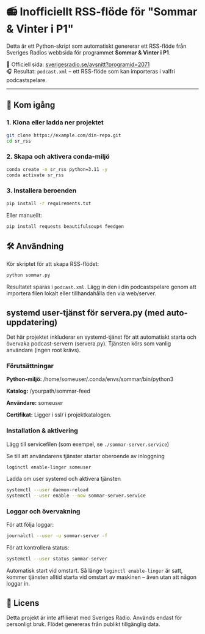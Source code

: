 # 📻 Inofficiellt RSS-flöde för "Sommar & Vinter i P1"

Detta är ett Python-skript som automatiskt genererar ett RSS-flöde från Sveriges Radios webbsida för programmet **Sommar & Vinter i P1**.

🔗 Officiell sida: [sverigesradio.se/avsnitt?programid=2071](https://sverigesradio.se/avsnitt?programid=2071)  
🎧 Resultat: `podcast.xml` – ett RSS-flöde som kan importeras i valfri podcastspelare.

---

## 🚀 Kom igång

### 1. Klona eller ladda ner projektet

```bash
git clone https://example.com/din-repo.git
cd sr_rss
```

### 2. Skapa och aktivera conda-miljö

```bash
conda create -n sr_rss python=3.11 -y
conda activate sr_rss
```

### 3. Installera beroenden

```bash
pip install -r requirements.txt
```

Eller manuellt:

```bash
pip install requests beautifulsoup4 feedgen
```

## 🛠️ Användning

Kör skriptet för att skapa RSS-flödet:

```bash
python sommar.py
```

Resultatet sparas i `podcast.xml`. Lägg in den i din podcastspelare genom att importera filen lokalt eller tillhandahålla den via web/server.

## systemd user-tjänst för servera.py (med auto-uppdatering)

Det här projektet inkluderar en systemd-tjänst för att automatiskt starta och övervaka podcast-servern (servera.py). Tjänsten körs som vanlig användare (ingen root krävs).

### Förutsättningar

**Python-miljö:** /home/someuser/.conda/envs/sommar/bin/python3

**Katalog:** /yourpath/sommar-feed

**Användare:** someuser

**Certifikat:** Ligger i ssl/ i projektkatalogen.

### Installation & aktivering

Lägg till servicefilen (som exempel, se `./sommar-server.service`)

Se till att användarens tjänster startar oberoende av inloggning

```bash
loginctl enable-linger someuser
```

Ladda om user systemd och aktivera tjänsten

```bash
systemctl --user daemon-reload
systemctl --user enable --now sommar-server.service
```

### Loggar och övervakning

För att följa loggar:

```bash
journalctl --user -u sommar-server -f
```

För att kontrollera status:

```bash
systemctl --user status sommar-server
```

Automatisk start vid omstart. Så länge `loginctl enable-linger` är satt, kommer tjänsten alltid starta vid omstart av maskinen – även utan att någon loggar in.

## 📜 Licens

Detta projekt är inte affilierat med Sveriges Radio. Används endast för personligt bruk. Flödet genereras från publikt tillgänglig data.
